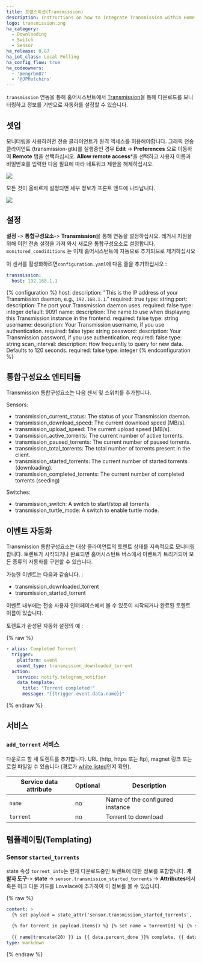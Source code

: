 ```yaml
---
title: 트랜스미션(Transmission)
description: Instructions on how to integrate Transmission within Home Assistant.
logo: transmission.png
ha_category:
  - Downloading
  - Switch
  - Sensor
ha_release: 0.87
ha_iot_class: Local Polling
ha_config_flow: true
ha_codeowners:
  - '@engrbm87'
  - '@JPHutchins'
---
```


`transmission` 연동을 통해 홈어시스턴트에서  [Transmission](https://www.transmissionbt.com/)을 통해 다운로드를 모니터링하고 정보를 기반으로 자동화를 설정할 수 있습니다.

## 셋업

모니터링을 사용하려면 전송 클라이언트가 원격 액세스를 허용해야합니다. 그래픽 전송 클라이언트 (transmission-gtk)를 실행중인 경우 **Edit** -> **Preferences** 으로 이동하여 **Remote** 탭을 선택하십시오. **Allow remote access***을 선택하고 사용자 이름과 비밀번호를 입력한 다음 필요에 따라 네트워크 제한을 해제하십시오.

<p class='img'>
  <img src='{{site_root}}/images/integrations/transmission/transmission_perf.png' />
</p>

모든 것이 올바르게 설정되면 세부 정보가 프론트 엔드에 나타납니다.

<p class='img'>
  <img src='{{site_root}}/images/integrations/transmission/transmission.png' />
</p>

## 설정

**설정** -> **통합구성요소**-> **Transmission**을 통해 연동을 설정하십시오. 레거시 지원을 위해 이전 전송 설정을 가져 와서 새로운 통합구성요소로 설정합니다. `monitored_condiditions` 는 이제 홈어시스턴트에 자동으로 추가되므로 제거하십시오

이 센서를 활성화하려면`configuration.yaml`에 다음 줄을 추가하십시오 :

```yaml
transmission:
  host: 192.168.1.1
```

{% configuration %}
host:
  description: "This is the IP address of your Transmission daemon, e.g., `192.168.1.1`."
  required: true
  type: string
port:
  description: The port your Transmission daemon uses.
  required: false
  type: integer
  default: 9091
name:
  description: The name to use when displaying this Transmission instance in the frontend.
  required: false
  type: string
username:
  description: Your Transmission username, if you use authentication.
  required: false
  type: string
password:
  description: Your Transmission password, if you use authentication.
  required: false
  type: string
scan_interval:
  description: How frequently to query for new data. Defaults to 120 seconds.
  required: false
  type: integer
{% endconfiguration %}
  
## 통합구성요소 엔티티들

Transmission 통합구성요소는 다음 센서 및 스위치를 추가합니다.

Sensors:
- transmission_current_status: The status of your Transmission daemon.
- transmission_download_speed: The current download speed [MB/s].
- transmission_upload_speed: The current upload speed [MB/s].
- transmission_active_torrents: The current number of active torrents.
- transmission_paused_torrents: The current number of paused torrents.
- transmission_total_torrents: The total number of torrents present in the client.
- transmission_started_torrents: The current number of started torrents (downloading).
- transmission_completed_torrents: The current number of completed torrents (seeding)

Switches:
- transmission_switch: A switch to start/stop all torrents
- transmission_turtle_mode: A switch to enable turtle mode.


## 이벤트 자동화

Transmission 통합구성요소는 대상 클라이언트의 토렌트 상태를 지속적으로 모니터링합니다. 토렌트가 시작되거나 완료되면 홈어시스턴트 버스에서 이벤트가 트리거되어 모든 종류의 자동화를 구현할 수 있습니다.

가능한 이벤트는 다음과 같습니다. : 

- transmission_downloaded_torrent
- transmission_started_torrent

이벤트 내부에는 전송 사용자 인터페이스에서 볼 수 있듯이 시작되거나 완료된 토렌트 이름이 있습니다.

토렌트가 완성된 자동화 설정의 예 :

{% raw %}
```yaml
- alias: Completed Torrent
  trigger:
    platform: event
    event_type: transmission_downloaded_torrent
  action:
    service: notify.telegram_notifier
    data_template:
      title: "Torrent completed!"
      message: "{{trigger.event.data.name}}"
```
{% endraw %}

## 서비스

### `add_torrent` 서비스

다운로드 할 새 토렌트를 추가합니다. URL (http, https 또는 ftp), magnet 링크 또는 로컬 파일일 수 있습니다 (경로가 [white listed](/docs/configuration/basic/#whitelist_external_dirs)인지 확인).

| Service data attribute | Optional | Description |
| ---------------------- | -------- | ----------- |
| `name`    | no | Name of the configured instance
| `torrent` | no | Torrent to download


## 템플레이팅(Templating)

### Sensor `started_torrents`

state 속성 `torrent_info`는 현재 다운로드중인 토렌트에 대한 정보를 포함합니다. **개발자 도구**-> **state** -> `sensor.transmission_started_torrents` -> **Attributes**에서 혹은 마크 다운 카드를 Lovelace에 추가하여 이 정보를 볼 수 있습니다.

{% raw %}
```yaml
content: >
  {% set payload = state_attr('sensor.transmission_started_torrents', 'torrent_info') %}

  {% for torrent in payload.items() %} {% set name = torrent[0] %} {% set data = torrent[1] %}
  
  {{ name|truncate(20) }} is {{ data.percent_done }}% complete, {{ data.eta }} remaining {% endfor %}
type: markdown
```
{% endraw %}
